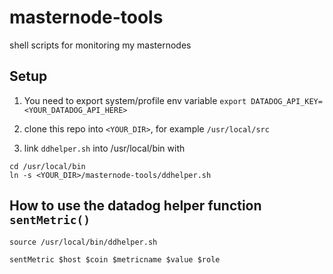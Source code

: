 # masternode-tools
shell scripts for monitoring my masternodes

## Setup
1. You need to export system/profile env variable
```export DATADOG_API_KEY=<YOUR_DATADOG_API_HERE>```

2. clone this repo into `<YOUR_DIR>`, for example `/usr/local/src`
3. link `ddhelper.sh` into /usr/local/bin with
```
cd /usr/local/bin
ln -s <YOUR_DIR>/masternode-tools/ddhelper.sh
```

## How to use the datadog helper function `sentMetric()`

```
source /usr/local/bin/ddhelper.sh

sentMetric $host $coin $metricname $value $role
```
